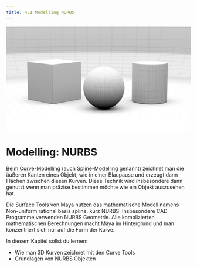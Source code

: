 ```yaml
---
title: 4.1 Modelling NURBS
---
```


![](../../../assets/04a_modelling-nurbs/images/modelling-title.jpg)

# Modelling: NURBS

Beim Curve-Modelling (auch Spline-Modelling genannt) zeichnet man die äußeren Kanten eines Objekt, wie in einer Blaupause und erzeugt dann Flächen zwischen diesen Kurven.
Diese Technik wird insbesondere dann genutzt wenn man präzise bestimmen möchte wie ein Objekt auszusehen hat.

Die Surface Tools von Maya nutzen das mathematische Modell namens Non-uniform rational basis spline, kurz NURBS. Insbesondere CAD Programme verwenden NURBS Geometrie.
Alle komplizierten mathematischen Berechnungen macht Maya im Hintergrund und man konzentriert sich nur auf die Form der Kurve.

In diesem Kapitel sollst du lernen:

- Wie man 3D Kurven zeichnet mit den Curve Tools
- Grundlagen von NURBS Objekten
